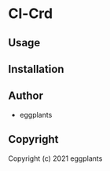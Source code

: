 # Cl-Crd

## Usage

## Installation

## Author

* eggplants

## Copyright

Copyright (c) 2021 eggplants
